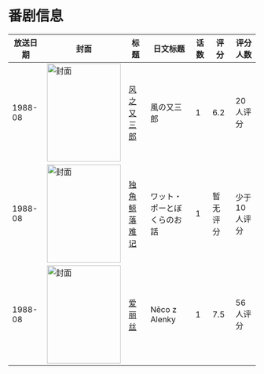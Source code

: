 # 番剧信息

|放送日期|封面|标题|日文标题|话数|评分|评分人数|
|---|---|---|---|---|---|---|
|1988-08|<img src="//lain.bgm.tv/pic/cover/c/b1/e1/56303_YnWIC.jpg" alt="封面" style="width:150px;height:200px;object-fit:cover;">|[风之又三郎](https://bangumi.tv/subject/56303)|風の又三郎|1|6.2|20人评分|
|1988-08|<img src="//lain.bgm.tv/pic/cover/c/ce/67/133181_46dda.jpg" alt="封面" style="width:150px;height:200px;object-fit:cover;">|[独角鲸落难记](https://bangumi.tv/subject/133181)|ワット・ポーとぼくらのお話|1|暂无评分|少于10人评分|
|1988-08|<img src="//lain.bgm.tv/pic/cover/c/6e/dc/112420_cAzy6.jpg" alt="封面" style="width:150px;height:200px;object-fit:cover;">|[爱丽丝](https://bangumi.tv/subject/112420)|Něco z Alenky|1|7.5|56人评分|

